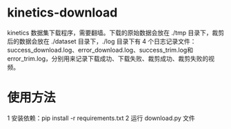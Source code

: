 # kinetics-download
kinetics 数据集下载程序，需要翻墙。下载的原始数据会放在 ./tmp 目录下，裁剪后的数据会放在 ./dataset 目录下，./log 目录下有 4 个日志记录文件：success_download.log、error_download.log、success_trim.log和error_trim.log，分别用来记录下载成功、下载失败、裁剪成功、裁剪失败的视频。
# 使用方法
1 安装依赖：pip install -r requirements.txt
2 运行 download.py 文件
